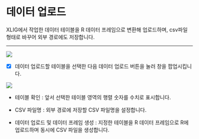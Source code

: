 
# 데이터 업로드

XLIG에서 작업한 데이터 테이블을 R 데이터 프레임으로 변환해 업로드하며, csv파일 형태로 바꾸어 외부 경로에도 저장합니다.

---

<img src = "https://user-images.githubusercontent.com/86198387/203702675-9be3070f-7bcb-4a2c-b1a9-8934a00e92f0.png" />

- [x] 데이터 업로드할 테이블을 선택한 다음 데이터 업로드 버튼을 눌러 창을 팝업시킵니다.

<img src = "https://user-images.githubusercontent.com/86198387/203702834-0b625ab5-9673-44ce-85da-5151d9cb4503.png" />

- 테이블 확인 : 앞서 선택한 테이블 영역의 행렬 숫자를 수치로 표시합니다.

<div>

- CSV 파일명 : 외부 경로에 저장할 CSV 파일명을 설정합니다. </div>

<div>

- 데이터 업로드 및 데이터 프레임 생성 : 지정한 테이블을 R 데이터 프레임으로 R에 업로드하며 동시에 CSV 파일을 생성합니다.</div>
